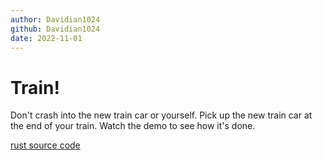 ```yaml
---
author: Davidian1024
github: Davidian1024
date: 2022-11-01
---
```


# Train!

Don't crash into the new train car or yourself.  Pick up the new train car at the end of your train.  Watch the demo to see how it's done.

[rust source code](https://gitlab.com/Davidian1024/train)

